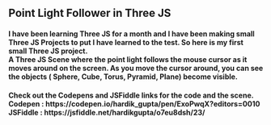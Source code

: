 <h2> Point Light Follower in Three JS </h2>
<h4> I have been learning Three JS for a month and I have been making small Three JS Projects to put I have learned to the test.
     So here is my first small Three JS project.
     <br>A Three JS Scene where the point light follows the mouse cursor as it moves around on the screen.
     As you move the cursor around, you can see the objects ( Sphere, Cube, Torus, Pyramid, Plane) become
     visible. </h4>
<h4> Check out the Codepens and JSFiddle links for the code and the scene.
<br> Codepen : https://codepen.io/hardik_gupta/pen/ExoPwqX?editors=0010
<br> JSFiddle : https://jsfiddle.net/hardikgupta/o7eu8dsh/23/</h4>

<script async src="//jsfiddle.net/hardikgupta/o7eu8dsh/30/embed/"></script>

